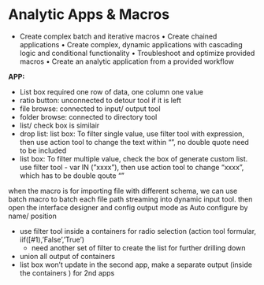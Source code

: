 # Analytic Apps & Macros

- Create complex batch and iterative macros
• Create chained applications
• Create complex, dynamic applications with
cascading logic and conditional functionality
• Troubleshoot and optimize provided macros
• Create an analytic application from a provided
workflow

**APP:**

- List box required one row of data, one column one value
- ratio button: unconnected to detour tool if it is left
- file browse: connected to input/ output tool
- folder browse: connected to directory tool
- list/ check box is similair
- drop list: list box: To filter single value, use filter tool with expression, then use action tool to change the text within “”, no double quote need to be included
- list box: To filter multiple value, check the box of generate custom list. use filter tool - var IN (”xxxx”), then use action tool to change “xxxx”, which has to be double qoute “”

when the macro is for importing file with different schema, we can use batch macro to batch each file path streaming into dynamic input tool. then open the interface designer and config output mode as Auto configure by name/ position

- use filter tool inside a containers for radio selection (action tool formular, iif([#1),’False’,’True’)
    - need another set of filter to create the list for further drilling down
- union all output of containers
- list box won’t update in the second app, make a separate output (inside the containers ) for 2nd apps
